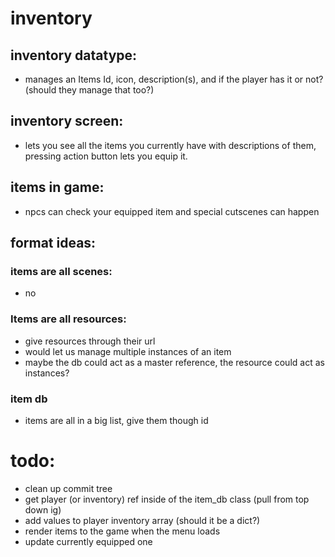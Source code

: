 # inventory
## inventory datatype:
- manages an Items Id, icon, description(s), and if the player has it or not? (should they manage that too?)
## inventory screen:
- lets you see all the items you currently have with descriptions of them, pressing action button lets you equip it.
## items in game:
- npcs can check your equipped item and special cutscenes can happen

## format ideas:
### items are all scenes:
- no
### Items are all resources:
- give resources through their url
- would let us manage multiple instances of an item
- maybe the db could act as a master reference, the resource could act as instances?
### item db
- items are all in a big list, give them though id


# todo:
- clean up commit tree
- get player (or inventory) ref inside of the item_db class (pull from top down ig)
- add values to player inventory array (should it be a dict?)
- render items to the game when the menu loads
- update currently equipped one